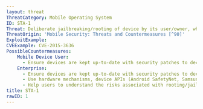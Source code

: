 ```yaml
---
layout: threat
ThreatCategory: Mobile Operating System
ID: STA-1
Threat: Deliberate jailbreaking/rooting of device by its user/owner, which may place the device in a degraded security state
ThreatOrigin: 'Mobile Security: Threats and Countermeasures [^90]'
ExploitExample:
CVEExample: CVE-2015-3636
PossibleCountermeasures:
    Mobile Device User:
      - Ensure devices are kept up-to-date with security patches to decrease the likelihood that they can be rooted/jailbroken.
    Enterprise:
      - Ensure devices are kept up-to-date with security patches to decrease the likelihood that they can be rooted/jailbroken.
      - Use hardware mechanisms, device APIs (Android SafetyNet, Samsung Knox hardware-backed remote attestation, or other applicable remote attestation technologies), or other tools to detect rooted/jailbroken devices, provide notification to the enterprise and user, and block enterprise connectivity.
      - Help users to understand the risks associated with rooting/jailbreaking their devices.
title: STA-1
rawID: 1
---
```

